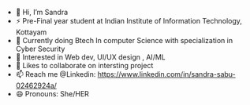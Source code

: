 - 👋 Hi, I’m Sandra
- ⚡ Pre-Final year student at Indian Institute of Information Technology, Kottayam
- 🌱 Currently doing Btech In computer Science with specialization in Cyber Security  
- 👀 Interested in Web dev, UI/UX design , AI/ML
- 💞️ Likes to collaborate on intersting project
- 📫 Reach me @Linkedin: https://www.linkedin.com/in/sandra-sabu-02462924a/
- 😄 Pronouns: She/HER


<!---
sandra-prl20/sandra-prl20 is a ✨ special ✨ repository because its `README.md` (this file) appears on your GitHub profile.
You can click the Preview link to take a look at your changes.
--->
